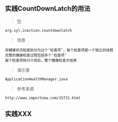 
## 实践CountDownLatch的用法

> 包
	
	org.syl.inaction.countdownlatch
	
> 场景
	
	将健康状况检查拆分为过个‘检查项’，每个检查项是一个独立的线程
	完整的健康检查过程包括多个‘检查项’
	每个检查项执行介绍后，整个健康检查才结束

> 演示类
	
	ApplicationHealthManager.java

> 参考来源
	
	http://www.importnew.com/15731.html

## 实践XXX

	